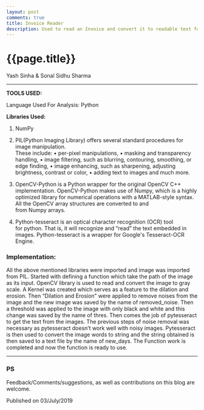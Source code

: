 ```yaml
---
layout: post
comments: true
title: Invoice Reader
description: Used to read an Invoice and convert it to readable text format.
---
```


{{page.title}}
================

<p class="meta">
Yash Sinha & 
Sonal Sidhu Sharma
</p>

---

**TOOLS USED:**

Language Used For Analysis: Python

**Libraries Used:**

1. NumPy

2. PIL(Python Imaging Library) offers several standard procedures for image manipulation.   
These include:
•	per-pixel manipulations,
•	masking and transparency handling,
•	image filtering, such as blurring, contouring, smoothing, or edge finding,
•	image enhancing, such as sharpening, adjusting brightness, contrast or color,
•	adding text to images and much more.


3. OpenCV-Python is a Python wrapper for the original OpenCV C++ implementation. OpenCV-Python makes use of Numpy, which is a highly optimized library for numerical operations with a MATLAB-style syntax. All the OpenCV array structures are converted to and from Numpy arrays.

4. Python-tesseract is an optical character recognition (OCR) tool for python. That is, it will recognize and “read” the text embedded in images. Python-tesseract is a wrapper for Google's Tesseract-OCR Engine.

### Implementation:

All the above mentioned libraries were imported and image was imported from PIL. Started with defining a function which take the path of the image as its input. OpenCV library is used to read and convert the image to gray scale. A Kernel was created which serves as a feature to the dilation and erosion. Then “Dilation and Erosion” were applied to remove noises from the image and the new image was saved by the name of removed_noise. Then a threshold was applied to the image with only black and white and this change was saved by the name of thres. Then comes the job of pytesseract to get the text from the images. The previous steps of noise removal was necessary as pytesseract doesn’t work well with noisy images. Pytesseract is then used to convert the image words to string and the string obtained is then saved to a text file by the name of new_days.
The Function work is completed and now the function is ready to use.
 
    

---

### PS

Feedback/Comments/suggestions, as well as contributions on this blog are
welcome.

<p class="meta">
Published on 03/July/2019
</p>


